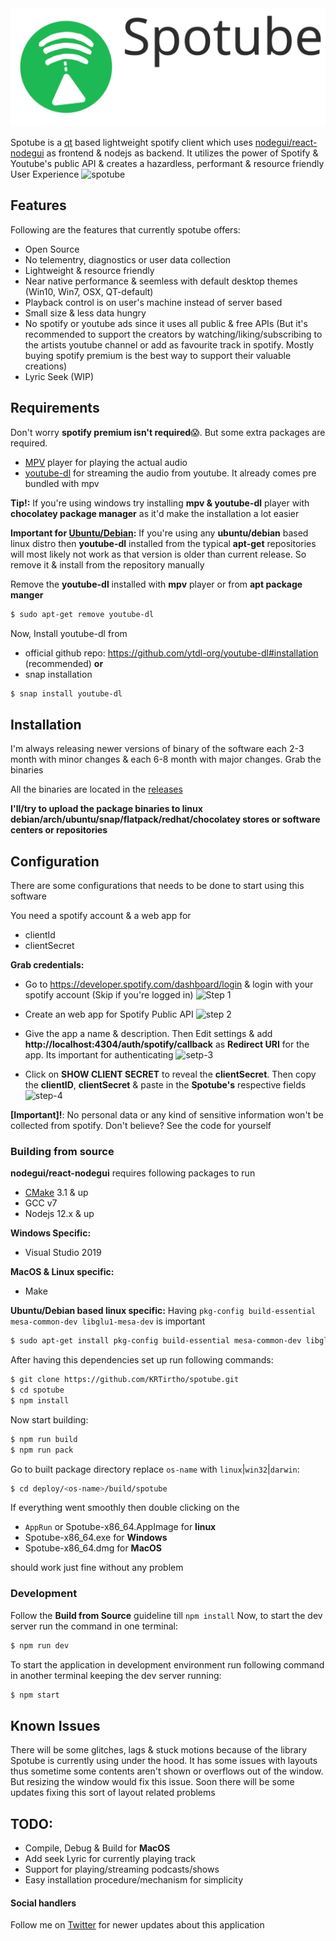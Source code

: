 <img src="./assets/spotube_banner.svg"/>

Spotube is a [qt](https://qt.io) based lightweight spotify client which uses [nodegui/react-nodegui](https://github.com/nodegui/react-nodegui) as frontend & nodejs as backend. It utilizes the power of Spotify & Youtube's public API & creates a hazardless, performant & resource friendly User Experience
![spotube](https://user-images.githubusercontent.com/61944859/111771249-a7d38180-88d5-11eb-85f2-d9db57717694.png)

## Features

Following are the features that currently spotube offers:

- Open Source
- No telementry, diagnostics or user data collection
- Lightweight & resource friendly
- Near native performance & seemless with default desktop themes (Win10, Win7, OSX, QT-default)
- Playback control is on user's machine instead of server based
- Small size & less data hungry
- No spotify or youtube ads since it uses all public & free APIs (But it's recommended to support the creators by watching/liking/subscribing to the artists youtube channel or add as favourite track in spotify. Mostly buying spotify premium is the best way to support their valuable creations)
- Lyric Seek (WIP)

## Requirements

Don't worry **spotify premium isn't required**😱. But some extra packages are required.

- [MPV](https://mpv.io/installation/) player for playing the actual audio
- [youtube-dl](https://github.com/ytdl-org/youtube-dl) for streaming the audio from youtube. It already comes pre bundled with mpv

**Tip!:** If you're using windows try installing **mpv & youtube-dl** player with **chocolatey package manager** as it'd make the installation a lot easier

**Important for [Ubuntu/Debian]():** If you're using any **ubuntu/debian** based linux distro then **youtube-dl** installed from the typical **apt-get** repositories will most likely not work as that version is older than current release. So remove it & install from the repository manually

Remove the **youtube-dl** installed with **mpv** player or from **apt package manger**

```bash
$ sudo apt-get remove youtube-dl
```

Now, Install youtube-dl from

- official github repo: https://github.com/ytdl-org/youtube-dl#installation (recommended)
**or**
- snap installation

```bash
$ snap install youtube-dl
```

## Installation

I'm always releasing newer versions of binary of the software each 2-3 month with minor changes & each 6-8 month with major changes. Grab the binaries

All the binaries are located in the [releases](https://github.com/krtirtho/spotube/releases)

**I'll/try to upload the package binaries to linux debian/arch/ubuntu/snap/flatpack/redhat/chocolatey stores or software centers or repositories**

## Configuration

There are some configurations that needs to be done to start using this software

You need a spotify account & a web app for

- clientId
- clientSecret

**Grab credentials:**

- Go to https://developer.spotify.com/dashboard/login & login with your spotify account (Skip if you're logged in)
  ![Step 1](https://user-images.githubusercontent.com/61944859/111762106-d1d37680-88ca-11eb-9884-ec7a40c0dd27.png)

- Create an web app for Spotify Public API
  ![step 2](https://user-images.githubusercontent.com/61944859/111762507-473f4700-88cb-11eb-91f3-d480e9584883.png)

- Give the app a name & description. Then Edit settings & add **http://localhost:4304/auth/spotify/callback** as **Redirect URI** for the app. Its important for authenticating
  ![setp-3](https://user-images.githubusercontent.com/61944859/111768971-d308a180-88d2-11eb-9108-3e7444cef049.png)

- Click on **SHOW CLIENT SECRET** to reveal the **clientSecret**. Then copy the **clientID**, **clientSecret** & paste in the **Spotube's** respective fields
  ![step-4](https://user-images.githubusercontent.com/61944859/111769501-7fe31e80-88d3-11eb-8fc1-f3655dbd4711.png)

**[Important]!**: No personal data or any kind of sensitive information won't be collected from spotify. Don't believe? See the code for yourself

### Building from source

**nodegui/react-nodegui** requires following packages to run

- [CMake](https://cmake.org/install/) 3.1 & up
- GCC v7
- Nodejs 12.x & up

**Windows Specific:**

- Visual Studio 2019

**MacOS & Linux specific:**

- Make

**Ubuntu/Debian based linux specific:**
Having `pkg-config build-essential mesa-common-dev libglu1-mesa-dev` is important

```bash
$ sudo apt-get install pkg-config build-essential mesa-common-dev libglu1-mesa-dev
```

After having this dependencies set up run following commands:

```bash
$ git clone https://github.com/KRTirtho/spotube.git
$ cd spotube
$ npm install
```

Now start building:

```bash
$ npm run build
$ npm run pack
```

Go to built package directory replace `os-name` with `linux`|`win32`|`darwin`:

```bash
$ cd deploy/<os-name>/build/spotube
```

If everything went smoothly then double clicking on the

- `AppRun` or Spotube-x86_64.AppImage for **linux**
- Spotube-x86_64.exe for **Windows**
- Spotube-x86_64.dmg for **MacOS**

should work just fine without any problem

### Development

Follow the **Build from Source** guideline till `npm install`
Now, to start the dev server run the command in one terminal:

```bash
$ npm run dev
```

To start the application in development environment run following command in another terminal keeping the dev server running:

```bash
$ npm start
```

## Known Issues

There will be some glitches, lags & stuck motions because of the library Spotube is currently using under the hood. It has some issues with layouts thus sometime some contents aren't shown or overflows out of the window. But resizing the window would fix this issue. Soon there will be some updates fixing this sort of layout related problems

## TODO:

- Compile, Debug & Build for **MacOS**
- Add seek Lyric for currently playing track
- Support for playing/streaming podcasts/shows
- Easy installation procedure/mechanism for simplicity

#### Social handlers

Follow me on [Twitter](https://twitter.com/@krtirtho) for newer updates about this application
